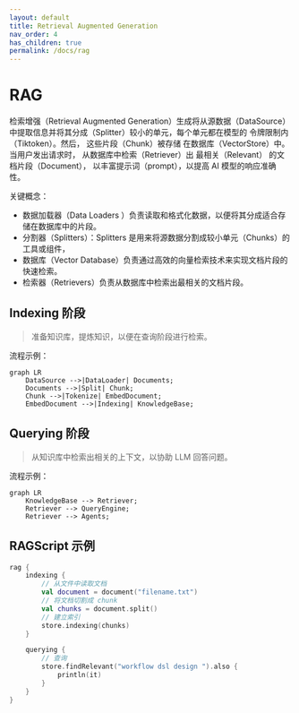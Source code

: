 ```yaml
---
layout: default
title: Retrieval Augmented Generation
nav_order: 4
has_children: true
permalink: /docs/rag
---
```


# RAG

检索增强（Retrieval Augmented Generation）生成将从源数据（DataSource）中提取信息并将其分成（Splitter）较小的单元，每个单元都在模型的
令牌限制内（Tiktoken）。然后， 这些片段（Chunk）被存储 在数据库（VectorStore）中。 当用户发出请求时， 从数据库中检索（Retriever）出
最相关（Relevant） 的文档片段（Document）， 以丰富提示词（prompt），以提高 AI 模型的响应准确性。

关键概念：

- 数据加载器（Data Loaders ）负责读取和格式化数据，以便将其分成适合存储在数据库中的片段。
- 分割器（Splitters）：Splitters 是用来将源数据分割成较小单元（Chunks）的工具或组件，
- 数据库（Vector Database）负责通过高效的向量检索技术来实现文档片段的快速检索。
- 检索器（Retrievers）负责从数据库中检索出最相关的文档片段。

## Indexing 阶段

> 准备知识库，提炼知识，以便在查询阶段进行检索。

流程示例：

```mermaid
graph LR
    DataSource -->|DataLoader| Documents;
    Documents -->|Split| Chunk;
    Chunk -->|Tokenize| EmbedDocument;
    EmbedDocument -->|Indexing| KnowledgeBase;
```

## Querying 阶段

> 从知识库中检索出相关的上下文，以协助 LLM 回答问题。

流程示例：

```mermaid
graph LR
    KnowledgeBase --> Retriever;
    Retriever --> QueryEngine;
    Retriever --> Agents;
```

## RAGScript 示例

```kotlin
rag {
    indexing {
        // 从文件中读取文档
        val document = document("filename.txt")
        // 将文档切割成 chunk
        val chunks = document.split()
        // 建立索引
        store.indexing(chunks)
    }

    querying {
        // 查询
        store.findRelevant("workflow dsl design ").also {
            println(it)
        }
    }
}
```